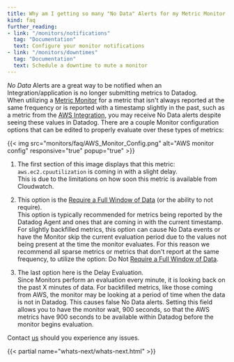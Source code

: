 ```yaml
---
title: Why am I getting so many "No Data" Alerts for my Metric Monitor
kind: faq
further_reading:
- link: "/monitors/notifications"
  tag: "Documentation"
  text: Configure your monitor notifications
- link: "/monitors/downtimes"
  tag: "Documentation"
  text: Schedule a downtime to mute a monitor
---
```


*No Data* Alerts are a great way to be notified when an Integration/application is no longer submitting metrics to Datadog.  
When utilizing a [Metric Monitor](/monitors/monitor_types/metric) for a metric that isn't always reported at the same frequency or is reported with a timestamp slightly in the past, such as a metric from the [AWS Integration](/integrations/amazon_web_services), you may receive No Data alerts despite seeing these values in Datadog.
There are a couple Monitor configuration options that can be edited to properly evaluate over these types of metrics:

{{< img src="monitors/faq/AWS_Monitor_Config.png" alt="AWS monitor config" responsive="true" popup="true" >}}

1. The first section of this image displays that this metric: `aws.ec2.cpuutilization` is coming in with a slight delay.  
This is due to the limitations on how soon this metric is available from Cloudwatch.

2. This option is the [Require a Full Window of Data](/monitors/faq/what-is-the-do-not-require-a-full-window-of-data-for-evaluation-monitor-parameter) (or the ability to not require).  
This option is typically recommended for metrics being reported by the Datadog Agent and ones that are coming in with the current timestamp. For slightly backfilled metrics, this option can cause No Data events or have the Monitor skip the current evaluation period due to the values not being present at the time the monitor evaluates. For this reason we recommend all sparse metrics or metrics that don't report at the same frequency, to utilize the option: Do Not [Require a Full Window of Data](/monitors/faq/what-is-the-do-not-require-a-full-window-of-data-for-evaluation-monitor-parameter).

3. The last option here is the Delay Evaluation.  
Since Monitors perform an evaluation every minute, it is looking back on the past X minutes of data. For backfilled metrics, like those coming from AWS, the monitor may be looking at a period of time when the data is not in Datadog. This causes false No Data alerts. Setting this field allows you to have the monitor wait, 900 seconds, so that the AWS metrics have 900 seconds to be available within Datadog before the monitor begins evaluation.

Contact [us](/help) should you experience any issues.

{{< partial name="whats-next/whats-next.html" >}}